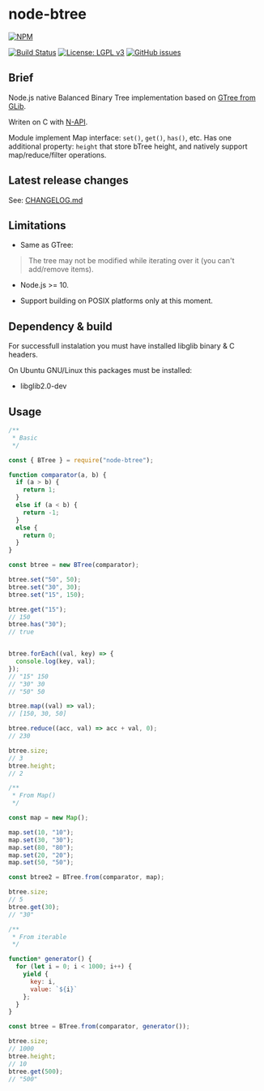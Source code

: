 # node-btree

[![NPM](https://nodei.co/npm/node-btree.png?compact=true)](https://nodei.co/npm/node-btree/)

[![Build Status](https://travis-ci.org/unixs/node-btree.svg?branch=master)](https://travis-ci.org/unixs/node-btree)
[![License: LGPL v3](https://img.shields.io/badge/License-LGPL%20v3-blue.svg)](https://www.gnu.org/licenses/lgpl-3.0)
[![GitHub issues](https://img.shields.io/github/issues-raw/unixs/node-btree)](https://github.com/unixs/node-btree/issues)

## Brief

Node.js native Balanced Binary Tree implementation based on [GTree from GLib](https://developer.gnome.org/glib/stable/glib-Balanced-Binary-Trees.html#g-tree-remove).

Writen on C with [N-API](https://nodejs.org/dist/latest-v12.x/docs/api/n-api.html).

Module implement Map interface: `set()`, `get()`, `has()`, etc.
Has one additional property: `height` that store bTree height, and natively support map/reduce/filter operations.

## Latest release changes

See: [CHANGELOG.md](https://github.com/unixs/node-btree/blob/master/CHANGELOG.md)

## Limitations

* Same as GTree:

> The tree may not be modified while iterating over it (you can't add/remove items).

* Node.js >= 10.

* Support building on POSIX platforms only at this moment.

## Dependency & build

For successfull instalation you must have installed libglib binary & C headers.

On Ubuntu GNU/Linux this packages must be installed:

* libglib2.0-dev

## Usage

```js
/**
 * Basic
 */

const { BTree } = require("node-btree");

function comparator(a, b) {
  if (a > b) {
    return 1;
  }
  else if (a < b) {
    return -1;
  }
  else {
    return 0;
  }
}

const btree = new BTree(comparator);

btree.set("50", 50);
btree.set("30", 30);
btree.set("15", 150);

btree.get("15");
// 150
btree.has("30");
// true


btree.forEach((val, key) => {
  console.log(key, val);
});
// "15" 150
// "30" 30
// "50" 50

btree.map((val) => val);
// [150, 30, 50]

btree.reduce((acc, val) => acc + val, 0);
// 230

btree.size;
// 3
btree.height;
// 2

/**
 * From Map()
 */

const map = new Map();

map.set(10, "10");
map.set(30, "30");
map.set(80, "80");
map.set(20, "20");
map.set(50, "50");

const btree2 = BTree.from(comparator, map);

btree.size;
// 5
btree.get(30);
// "30"

/**
 * From iterable
 */

function* generator() {
  for (let i = 0; i < 1000; i++) {
    yield {
      key: i,
      value: `${i}`
    };
  }
}

const btree = BTree.from(comparator, generator());

btree.size;
// 1000
btree.height;
// 10
btree.get(500);
// "500"

```
